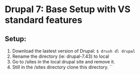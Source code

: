 # Drupal 7: Base Setup with VS standard features

## Setup:
1. Download the lastest version of Drupal: `$ drush dl drupal`
2. Rename the directory (ie: drupal-7.43) to local
3. Go to /sites in the local drupal site and remove it.
4. Still in the /sites directory clone this directory. ``